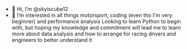 - 👋 Hi, I’m @skyiscube12
- 👀 I’m interested in all things motorsport, coding (even tho I'm very beginner) and performance analysis 
Looking to learn Python to begin with, but hoping my knowledge and commitment will lead me to learn more about data analysis and how to arrange for racing drivers and engineers to better understand it

<!---
skyiscube12/skyiscube12 is a ✨ special ✨ repository because its `README.md` (this file) appears on your GitHub profile.
You can click the Preview link to take a look at your changes.
--->
